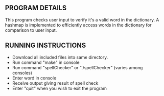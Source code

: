 PROGRAM DETAILS
---------------

This program checks user input to verify it's 
a valid word in the dictionary. A hashmap is 
implemented to efficiently access words in
the dictionary for comparison to user input.

RUNNING INSTRUCTIONS
--------------------

- Download all included files into same directory.
- Run command "make" in console
- Run command "spellChecker" or "./spellChecker" (varies among consoles)
- Enter word in console
- Receive output giving result of spell check
- Enter "quit" when you wish to exit the program
